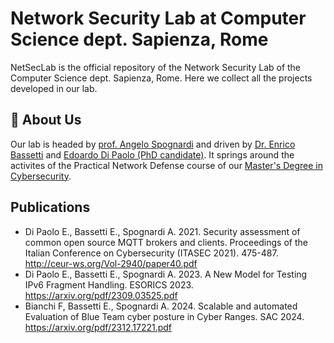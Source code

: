 # Network Security Lab at Computer Science dept. Sapienza, Rome
NetSecLab is the official repository of the Network Security Lab of the Computer Science dept. Sapienza, Rome. Here we collect all the projects developed in our lab.

## 🚀 About Us
Our lab is headed by [prof. Angelo Spognardi](https://angelospognardi.site.uniroma1.it/) and driven by [Dr. Enrico Bassetti](https://www.enricobassetti.it) and [Edoardo Di Paolo (PhD candidate)](https://aedoardo.github.io). It springs around the activites of the Practical Network Defense course of our [Master's Degree in Cybersecurity](https://corsidilaurea.uniroma1.it/en/corso/2023/29389/home).

## Publications

- Di Paolo E., Bassetti E., Spognardi A. 2021. Security assessment of common open source MQTT brokers and clients. Proceedings of the Italian Conference on Cybersecurity (ITASEC 2021). 475-487. http://ceur-ws.org/Vol-2940/paper40.pdf
- Di Paolo E., Bassetti E., Spognardi A. 2023. A New Model for Testing IPv6 Fragment Handling. ESORICS 2023. https://arxiv.org/pdf/2309.03525.pdf
- Bianchi F, Bassetti E., Spognardi A. 2024. Scalable and automated Evaluation of Blue Team cyber posture in Cyber Ranges. SAC 2024. https://arxiv.org/pdf/2312.17221.pdf
